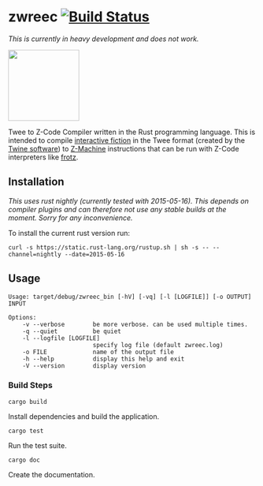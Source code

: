 # zwreec [![Build Status](https://travis-ci.org/Drakulix/zwreec.svg?branch=master)](https://travis-ci.org/Drakulix/zwreec)
*This is currently in heavy development and does not work.*

<img width=144px src="https://dl.dropboxusercontent.com/u/70410095/zwreec/logo.png">

Twee to Z-Code Compiler written in the Rust programming language. This is intended to compile [interactive fiction](http://en.wikipedia.org/wiki/Interactive_fiction) in the Twee format (created by the [Twine software](http://en.wikipedia.org/wiki/Twine_(software))) to [Z-Machine](http://en.wikipedia.org/wiki/Z-machine) instructions that can be run with Z-Code interpreters like [frotz](http://frotz.sourceforge.net).

## Installation
*This uses rust nightly (currently tested with 2015-05-16). This depends on compiler plugins and can therefore not use any stable builds at the moment. Sorry for any inconvenience.*

To install the current rust version run:

```curl -s https://static.rust-lang.org/rustup.sh | sh -s -- --channel=nightly --date=2015-05-16```

## Usage
```
Usage: target/debug/zwreec_bin [-hV] [-vq] [-l [LOGFILE]] [-o OUTPUT] INPUT

Options:
    -v --verbose        be more verbose. can be used multiple times.
    -q --quiet          be quiet
    -l --logfile [LOGFILE]
                        specify log file (default zwreec.log)
    -o FILE             name of the output file
    -h --help           display this help and exit
    -V --version        display version
```

### Build Steps
`cargo build`

Install dependencies and build the application.

`cargo test`

Run the test suite.

`cargo doc`

Create the documentation.
